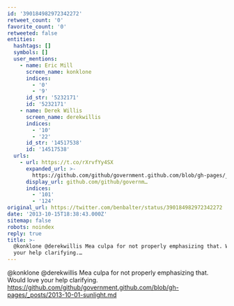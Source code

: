 ```yaml
---
id: '390184982972342272'
retweet_count: '0'
favorite_count: '0'
retweeted: false
entities:
  hashtags: []
  symbols: []
  user_mentions:
    - name: Eric Mill
      screen_name: konklone
      indices:
        - '0'
        - '9'
      id_str: '5232171'
      id: '5232171'
    - name: Derek Willis
      screen_name: derekwillis
      indices:
        - '10'
        - '22'
      id_str: '14517538'
      id: '14517538'
  urls:
    - url: https://t.co/rXrvfYy4SX
      expanded_url: >-
        https://github.com/github/government.github.com/blob/gh-pages/_posts/2013-10-01-sunlight.md
      display_url: github.com/github/governm…
      indices:
        - '101'
        - '124'
original_url: https://twitter.com/benbalter/status/390184982972342272
date: '2013-10-15T18:38:43.000Z'
sitemap: false
robots: noindex
reply: true
title: >-
  @konklone @derekwillis Mea culpa for not properly emphasizing that. Would love
  your help clarifying.…
---
```


@konklone @derekwillis Mea culpa for not properly emphasizing that. Would love your help clarifying. https://github.com/github/government.github.com/blob/gh-pages/_posts/2013-10-01-sunlight.md